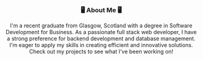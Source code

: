 <div align="center">
<h3>🖥️ About Me 🖥️</h3>
<p>I'm a recent graduate from Glasgow, Scotland with a degree in Software Development for Business. As a passionate full stack web developer, I have a strong preference for backend development and database management. I'm eager to apply my skills in creating efficient and innovative solutions. Check out my projects to see what I've been working on!</p>

















</div>
